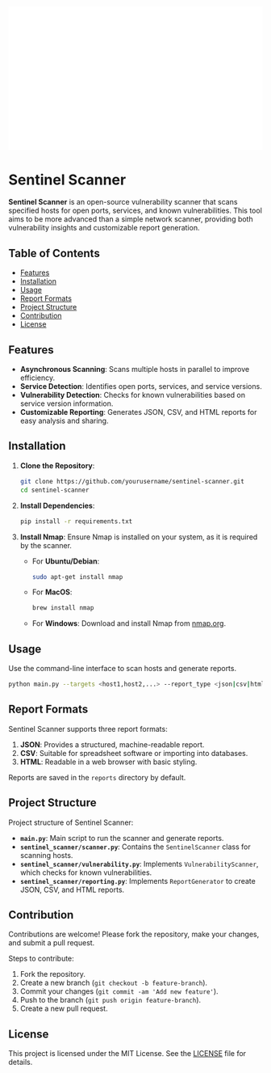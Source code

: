 ![Sentinel Scanner Logo](asset/logo.png)
# Sentinel Scanner

**Sentinel Scanner** is an open-source vulnerability scanner that scans specified hosts for open ports, services, and known vulnerabilities. This tool aims to be more advanced than a simple network scanner, providing both vulnerability insights and customizable report generation.

## Table of Contents
- [Features](#features)
- [Installation](#installation)
- [Usage](#usage)
- [Report Formats](#report-formats)
- [Project Structure](#project-structure)
- [Contribution](#contribution)
- [License](#license)

## Features

- **Asynchronous Scanning**: Scans multiple hosts in parallel to improve efficiency.
- **Service Detection**: Identifies open ports, services, and service versions.
- **Vulnerability Detection**: Checks for known vulnerabilities based on service version information.
- **Customizable Reporting**: Generates JSON, CSV, and HTML reports for easy analysis and sharing.
  
## Installation

1. **Clone the Repository**:
    ```bash
    git clone https://github.com/yourusername/sentinel-scanner.git
    cd sentinel-scanner
    ```

2. **Install Dependencies**:
    ```bash
    pip install -r requirements.txt
    ```

3. **Install Nmap**: Ensure Nmap is installed on your system, as it is required by the scanner.
    - For **Ubuntu/Debian**:
      ```bash
      sudo apt-get install nmap
      ```
    - For **MacOS**:
      ```bash
      brew install nmap
      ```
    - For **Windows**: Download and install Nmap from [nmap.org](https://nmap.org/download.html).

## Usage

Use the command-line interface to scan hosts and generate reports.

```bash
python main.py --targets <host1,host2,...> --report_type <json|csv|html>
```

## Report Formats

Sentinel Scanner supports three report formats:

1. **JSON**: Provides a structured, machine-readable report.
2. **CSV**: Suitable for spreadsheet software or importing into databases.
3. **HTML**: Readable in a web browser with basic styling.

Reports are saved in the `reports` directory by default.

## Project Structure

Project structure of Sentinel Scanner:

- **`main.py`**: Main script to run the scanner and generate reports.
- **`sentinel_scanner/scanner.py`**: Contains the `SentinelScanner` class for scanning hosts.
- **`sentinel_scanner/vulnerability.py`**: Implements `VulnerabilityScanner`, which checks for known vulnerabilities.
- **`sentinel_scanner/reporting.py`**: Implements `ReportGenerator` to create JSON, CSV, and HTML reports.

## Contribution

Contributions are welcome! Please fork the repository, make your changes, and submit a pull request.

Steps to contribute:

1. Fork the repository.
2. Create a new branch (`git checkout -b feature-branch`).
3. Commit your changes (`git commit -am 'Add new feature'`).
4. Push to the branch (`git push origin feature-branch`).
5. Create a new pull request.

## License

This project is licensed under the MIT License. See the [LICENSE](License) file for details.

